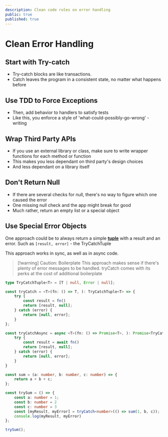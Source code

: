 ```yaml
---
description: Clean code rules on error handling
public: true
published: true
---
```

# Clean Error Handling
## Start with Try-catch
- Try-catch blocks are like transactions. 
- Catch leaves the program in a consistent state, no matter what happens before

## Use TDD to Force Exceptions
- Then, add behavior to handlers to satisfy tests
- Like this, you enforce a style of 'what-could-possibly-go-wrong' - writing

## Wrap Third Party APIs
- If you use an external library or class, make sure to write wrapper functions for each method or function
- This makes you less dependant on third party's design choices
- And less dependant on a library itself

## Don't Return Null
- If there are several checks for null, there's no way to figure which one caused the error
- One missing null check and the app might break for good
- Much rather, return an empty list or a special object

## Use Special Error Objects
One approach could be to always return a simple **[tuple](https://www.typescriptlang.org/play#example/tuples)** with a result and an error. Such as `[result, error]` - the TryCatchTuple

This approach works in sync, as well as in async code.

> [!warning] Caution: Boilerplate
> This approach makes sense if there's plenty of error messages to be handled. tryCatch comes with its perks at the cost of additional boilerplate

```typescript
type TryCatchTuple<T> = [T | null, Error | null];

const tryCatch = <T>(fn: () => T, ): TryCatchTuple<T> => {
	try {
		const result = fn()
		return [result, null];
	} catch (error) {
		return [null, error];
	}
};

const tryCatchAsync = async <T>(fn: () => Promise<T>, ): Promise<TryCatchTuple<T>> => {
	try {
		const result = await fn()
		return [result, null];
	} catch (error) {
		return [null, error];
	}
}

const sum = (a: number, b: number, c: number) => {
	return a + b + c;
};

const trySum = () => {
	const a: number = 1;
	const b: number = 2
	const c: number = 3
	const [myResult, myError] = tryCatch<number>(() => sum(1, b, c));
	console.log(myResult, myError)
};

trySum();
```

